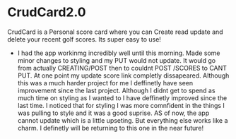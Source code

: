 # CrudCard2.0
CrudCard is a Personal score card where you can Create read update and delete your recent golf scores. Its super easy to use!

- I had the app workinmg incredibly well until this morning. Made some minor changes to styling and my PUT would not update. It would go from actually CREATING/POST then to couldnt POST /SCORES to CANT PUT. At one point my update score link completly dissapeared. Although this was a much harder project for me I deffinetly have seen improvement since the last project. Although I didnt get to spend as much time on styling as I wanted to I have deffinetly improved since the last time. I noticed that for styling I was more comnfident in the things I was pulling to style and it was a good suprise. AS of now, the app cannot update which is a little upseting. But everything else works like a charm. I definetly will be returning to this one in the near future! 